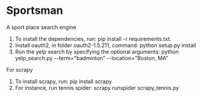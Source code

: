 # Sportsman
A sport place search engine

1. To install the dependencies, run: pip install -r requirements.txt.
2. Install oauth2, in folder oauth2-1.5.211, command: python setup.py install
3. Run the yelp search by specifying the optional arguments: python yelp_search.py --term="badminton" --location="Boston, MA"

For scrapy

1. To install scrapy, run: pip install scrapy
2. For instance, run tennis spider: scrapy runspider scrapy_tennis.py
